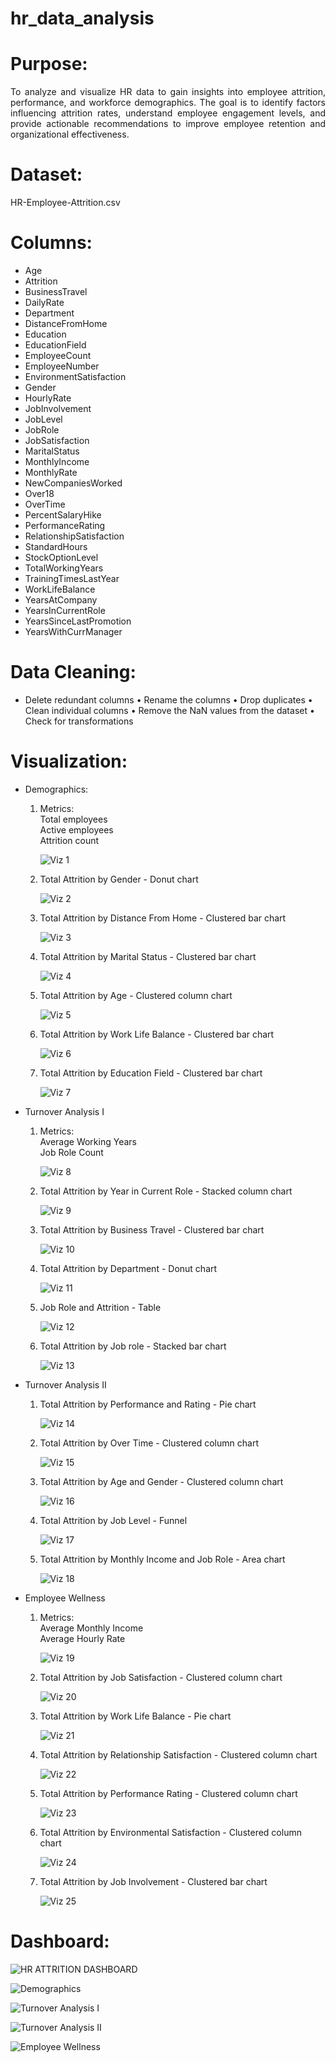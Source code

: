 # hr_data_analysis

# Purpose:
<p align = "justify"> To analyze and visualize HR data to gain insights into employee attrition, performance, and workforce demographics. The goal is to identify factors influencing attrition rates, understand employee engagement levels, and provide actionable recommendations to improve employee retention and organizational effectiveness. </p>

# Dataset:
HR-Employee-Attrition.csv

# Columns:
* Age
* Attrition
* BusinessTravel
* DailyRate
* Department
* DistanceFromHome
* Education
* EducationField
* EmployeeCount
* EmployeeNumber
* EnvironmentSatisfaction
* Gender
* HourlyRate
* JobInvolvement
* JobLevel
* JobRole
* JobSatisfaction
* MaritalStatus
* MonthlyIncome
* MonthlyRate
* NewCompaniesWorked
* Over18
* OverTime
* PercentSalaryHike
* PerformanceRating
* RelationshipSatisfaction
* StandardHours
* StockOptionLevel
* TotalWorkingYears
* TrainingTimesLastYear
* WorkLifeBalance
* YearsAtCompany
* YearsInCurrentRole
* YearsSinceLastPromotion
* YearsWithCurrManager

# Data Cleaning:
* Delete redundant columns
• Rename the columns
• Drop duplicates
• Clean individual columns
• Remove the NaN values from the dataset
• Check for transformations <br>

# Visualization:
* Demographics: 
  1. Metrics: <br>
     Total employees <br>
     Active employees <br>
     Attrition count <br>

     ![Viz 1](https://github.com/VarunWayakole/MeriSKILL-Virtual-Internship/assets/91410941/ab6b4f91-7fd8-44d9-a749-969ac261b41d) <br>

  2. Total Attrition by Gender - Donut chart <br>
      
     ![Viz 2](https://github.com/VarunWayakole/hr_data_analysis/assets/91410941/78b87e8e-0bd8-4766-9ac4-1ce658ca51bd) <br>

  3. Total Attrition by Distance From Home - Clustered bar chart <br>
  
     ![Viz 3](https://github.com/VarunWayakole/hr_data_analysis/assets/91410941/ed72d783-a26b-4993-9cc6-db6d8eaa0028) <br>

  4. Total Attrition by Marital Status - Clustered bar chart <br>
  
     ![Viz 4](https://github.com/VarunWayakole/hr_data_analysis/assets/91410941/b7d57dc4-ae12-43af-bfd7-d49d3a5f1c19) <br>

  5. Total Attrition by Age - Clustered column chart <br>
  
     ![Viz 5](https://github.com/VarunWayakole/hr_data_analysis/assets/91410941/061e6ef0-cb96-4ab5-8b1d-658e78cc57dc) <br>

  6. Total Attrition by Work Life Balance - Clustered bar chart <br>
  
     ![Viz 6](https://github.com/VarunWayakole/hr_data_analysis/assets/91410941/6a8b4eca-2b57-40ae-863a-407a046cfe9f) <br>

  7. Total Attrition by Education Field - Clustered bar chart <br>
  
     ![Viz 7](https://github.com/VarunWayakole/hr_data_analysis/assets/91410941/4876d38e-ccc1-44b5-96df-9cea8d2c5615) <br>

* Turnover Analysis I
  1. Metrics: <br>
     Average Working Years <br>
     Job Role Count <br>

     ![Viz 8](https://github.com/VarunWayakole/hr_data_analysis/assets/91410941/0c2b67b4-df6d-456b-9fa4-c003b7143de4) <br>

  2. Total Attrition by Year in Current Role - Stacked column chart <br>
  
     ![Viz 9](https://github.com/VarunWayakole/hr_data_analysis/assets/91410941/f46fe7c2-2a0b-44f7-8b36-170ca7e4424b) <br>

  3. Total Attrition by Business Travel - Clustered bar chart <br>
  
     ![Viz 10](https://github.com/VarunWayakole/hr_data_analysis/assets/91410941/4ff8ee3b-c827-4bda-9792-962154fa3fce) <br>

  4. Total Attrition by Department - Donut chart <br>
  
     ![Viz 11](https://github.com/VarunWayakole/hr_data_analysis/assets/91410941/70629c10-c363-4be4-bb23-d66f1f16330e) <br>
     
  5. Job Role and Attrition - Table <br>
  
     ![Viz 12](https://github.com/VarunWayakole/hr_data_analysis/assets/91410941/e063441d-a79e-4952-bc02-5f05fdd6c74f) <br>

  6. Total Attrition by Job role - Stacked bar chart <br>
  
     ![Viz 13](https://github.com/VarunWayakole/hr_data_analysis/assets/91410941/efb5c4c3-0285-4c92-9241-a5edad7d3bfe) <br>

* Turnover Analysis II
  1. Total Attrition by Performance and Rating - Pie chart <br>
  
     ![Viz 14](https://github.com/VarunWayakole/hr_data_analysis/assets/91410941/90c0d364-5102-4d4d-9b4e-69a2eb5be869) <br>

  2. Total Attrition by Over Time - Clustered column chart <br>
  
     ![Viz 15](https://github.com/VarunWayakole/hr_data_analysis/assets/91410941/d077bfcf-f0c7-4977-9dd3-24b7e33d35e5) <br>

  3. Total Attrition by Age and Gender - Clustered column chart <br>
  
     ![Viz 16](https://github.com/VarunWayakole/hr_data_analysis/assets/91410941/00b4d898-b9f3-4dc5-ad0f-985ef8097dfd) <br>

  4. Total Attrition by Job Level - Funnel <br>
  
     ![Viz 17](https://github.com/VarunWayakole/hr_data_analysis/assets/91410941/674cb4c6-60d4-4848-b0e7-02389857ad52) <br>

  5. Total Attrition by Monthly Income and Job Role - Area chart <br>
  
     ![Viz 18](https://github.com/VarunWayakole/hr_data_analysis/assets/91410941/854c4eff-57fc-4f2f-81f8-8d497d7d7893) <br>

* Employee Wellness
  1. Metrics: <br>
     Average Monthly Income <br>
     Average Hourly Rate <br>

     ![Viz 19](https://github.com/VarunWayakole/hr_data_analysis/assets/91410941/dcd8a289-ea4c-4f6b-958c-8f6c09ab2876) <br>

  2. Total Attrition by Job Satisfaction - Clustered column chart <br>
  
     ![Viz 20](https://github.com/VarunWayakole/hr_data_analysis/assets/91410941/4e1535ab-640d-4f22-b5cb-eef15f30450b) <br>

  3. Total Attrition by Work Life Balance - Pie chart<br>
  
     ![Viz 21](https://github.com/VarunWayakole/hr_data_analysis/assets/91410941/6b2cb66d-8b18-44c3-a7db-e440ebc281f5) <br>

  4. Total Attrition by Relationship Satisfaction - Clustered column chart <br>
  
     ![Viz 22](https://github.com/VarunWayakole/hr_data_analysis/assets/91410941/887cb079-6e96-4fb6-8ddb-40fcfd27ae26) <br>

  5. Total Attrition by Performance Rating - Clustered column chart <br>
  
     ![Viz 23](https://github.com/VarunWayakole/hr_data_analysis/assets/91410941/53b5737a-cba6-4950-85d6-b5e54cbb462e) <br>

  6. Total Attrition by Environmental Satisfaction - Clustered column chart <br>
  
     ![Viz 24](https://github.com/VarunWayakole/hr_data_analysis/assets/91410941/e7ae31e8-8ba9-4fe0-8d04-7f7cc8206975) <br>

  7. Total Attrition by Job Involvement - Clustered bar chart <br>
  
     ![Viz 25](https://github.com/VarunWayakole/hr_data_analysis/assets/91410941/125851e1-2204-48d0-a437-403d6b4a8d78) <br>

# Dashboard:<br>
![HR ATTRITION DASHBOARD](https://github.com/VarunWayakole/hr_data_analysis/assets/91410941/3632cb7c-5fe6-4c3c-ba29-3d8a34a219f1) <br>

![Demographics](https://github.com/VarunWayakole/hr_data_analysis/assets/91410941/0272bcc1-208c-4e55-b1bc-ff2e25e83ae2) <br>

![Turnover Analysis I](https://github.com/VarunWayakole/hr_data_analysis/assets/91410941/d9959afa-772e-4bcb-b5c4-325224da10c5) <br>

![Turnover Analysis II](https://github.com/VarunWayakole/hr_data_analysis/assets/91410941/e9cdb24c-a546-45b9-939c-f0924a6ff9ee) <br>

![Employee Wellness](https://github.com/VarunWayakole/hr_data_analysis/assets/91410941/a4203004-cedd-4255-94f9-aa21320058d6) <br>
